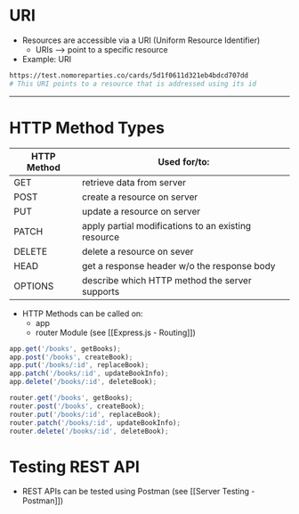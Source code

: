 # URI
* Resources are accessible via a URI (Uniform Resource Identifier)
	* URIs --> point to a specific resource
*  Example: URI
```bash
https://test.nomoreparties.co/cards/5d1f0611d321eb4bdcd707dd 
# This URI points to a resource that is addressed using its id
```

---
# HTTP Method Types

| HTTP Method | Used for/to:                                        |
| ----------- | --------------------------------------------------- |
| GET         | retrieve data from server                           |
| POST        | create a resource on server                         |
| PUT         | update a resource on server                         |
| PATCH       | apply partial modifications to an existing resource |
| DELETE      | delete a resource on sever                          |
| HEAD        | get a response header w/o the response body         |
| OPTIONS     | describe which HTTP method the server supports      |

* HTTP Methods can be called on:
	* app
	* router Module (see [[Express.js - Routing]])
```js
app.get('/books', getBooks); 
app.post('/books', createBook); 
app.put('/books/:id', replaceBook); 
app.patch('/books/:id', updateBookInfo); 
app.delete('/books/:id', deleteBook);

router.get('/books', getBooks); 
router.post('/books', createBook); 
router.put('/books/:id', replaceBook); 
router.patch('/books/:id', updateBookInfo);
router.delete('/books/:id', deleteBook);
```

# Testing REST API
* REST APIs can be tested using Postman (see [[Server Testing - Postman]])